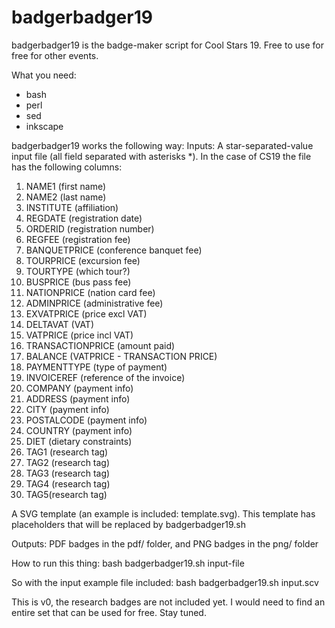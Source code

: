 # badgerbadger19
badgerbadger19 is the badge-maker script for Cool Stars 19. Free to use for free for other events.

What you need:
- bash
- perl
- sed
- inkscape

badgerbadger19 works the following way:
Inputs:
A star-separated-value input file (all field separated with asterisks *). In the case of CS19 the file has the following columns:
1. NAME1 (first name)
2. NAME2 (last name)
3. INSTITUTE (affiliation)
4. REGDATE (registration date)
5. ORDERID (registration number)
6. REGFEE  (registration fee)
7. BANQUETPRICE (conference banquet fee)
8. TOURPRICE (excursion fee)
9. TOURTYPE (which tour?)
10. BUSPRICE (bus pass fee)
11. NATIONPRICE (nation card fee)
12. ADMINPRICE (administrative fee)
13. EXVATPRICE (price excl VAT)
14. DELTAVAT (VAT)
15. VATPRICE (price incl VAT)
16. TRANSACTIONPRICE (amount paid)
17. BALANCE (VATPRICE - TRANSACTION PRICE)
18. PAYMENTTYPE (type of payment)
19. INVOICEREF (reference of the invoice)
20. COMPANY (payment info)
21. ADDRESS (payment info)
22. CITY (payment info)
23. POSTALCODE (payment info)
24. COUNTRY (payment info)
25. DIET (dietary constraints)
26. TAG1 (research tag)
27. TAG2 (research tag)
28. TAG3 (research tag)
29. TAG4 (research tag)
30. TAG5(research tag)

A SVG template (an example is included: template.svg). This template has placeholders that will be replaced by badgerbadger19.sh

Outputs:
PDF badges in the pdf/ folder, and PNG badges in the png/ folder

How to run this thing:
bash badgerbadger19.sh input-file

So with the input example file included:
bash badgerbadger19.sh input.scv

This is v0, the research badges are not included yet. I would need to find an entire set that can be used for free. Stay tuned.
